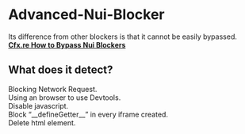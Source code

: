 # Advanced-Nui-Blocker

Its difference from other blockers is that it cannot be easily bypassed. **[Cfx.re How to Bypass Nui Blockers](https://markdownlivepreview.com/)**

## What does it detect?
Blocking Network Request. <br>
Using an browser to use Devtools. <br>
Disable javascript. <br>
Block “\_\_defineGetter\_\_” in every iframe created. <br>
Delete html element.
